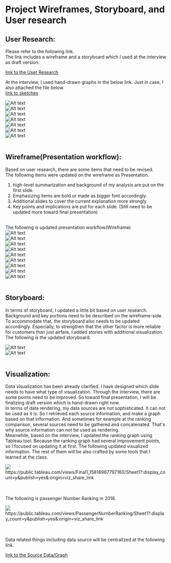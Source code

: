 # Project Wireframes, Storyboard, and User research

## User Research:
Please refer to the following link.<br>
The link includes a wireframe and a storyboard which I used at the interview as draft version.<br> 

[Iink to the User Research](/Final_Part2/User_Research.md)<br>

At the interview, I used hand-drawn graphs in the below link.
Just in case, I also attached the file below.<br>
[Iink to sketches](/Final_Part2/interview_draftGraph.md)<br>

![Alt text](/Data/Official_Rank.png)<br>
![Alt text](/Data/CS_ranking.png)<br>
![Alt text](/Data/Customer_selectionB.png)<br>
![Alt text](/Data/tripPlan0208.png)<br>
![Alt text](/Data/tripPlan0401.png)<br>
![Alt text](/Data/tripPlan0601.png)<br>
![Alt text](/Data/Customer_selectionG.png)<br><br>


## Wireframe(Presentation workflow):
Based on user research, there are some items that need to be revised.<br>
The following items were updated on the wireframe as Presentation.<br>
1. high-level summarization and background of my analysis are put on the first slide.
2. Emphasizing items are bold or made as bigger font accordingly.
3. Additional slides to cover the current explanation more strongly.
4. Key points and implications are put for each slide. (Still need to be updated more toward final presentation) <br><br>

The following is updated presentation workflow(Wireframe)<br>
![Alt text](/Data/Balsamiq1.png)<br>
![Alt text](/Data/Balsamiq2.png)<br>
![Alt text](/Data/Balsamiq3.png)<br>
![Alt text](/Data/Balsamiq4.png)<br>
![Alt text](/Data/Balsamiq5.png)<br>
![Alt text](/Data/Balsamiq6.png)<br>
![Alt text](/Data/Balsamiq7.png)<br>
![Alt text](/Data/Balsamiq8.png)<br>
![Alt text](/Data/Balsamiq9.png)<br><br>

## Storyboard:
In terms of storyboard, I updated a little bit based on user research.<br>
Background and key portions need to be described on the wireframe-side. To accommodate that, the storyboard also needs to be updated accordingly. Especially, to strengthen that the other factor is more reliable for customers than just airfare, I added stories with additional visualization.<br>
The following is the updated storyboard.<br>

![Alt text](/Data/Storyboard1.png)<br>
![Alt text](/Data/Storyboard2.png)<br><br>

## Visualization:
Data visualization has been already clarified. I have designed which slide needs to have what type of visualization. Through the interview, there are some points need to be improved. So toward final presentation, I will be finalizing draft version which is hand-drawn right now.<br>
In terms of data rendering, my data sources are not sophisticated. It can not be used as it is. So I retrieved each source information, and make a graph based on that information. And sometimes for example at the ranking comparison, several sources need to be gathered and concatenated. That's why source information can not be used as rendering.<br>
Meanwhile, based on the interview, I updated the ranking graph using Tableau tool. Because the ranking graph had several improvement points, so I focused on updating it at first. The following updated visualized information.
The rest of them will be also crafted by some tools that I learned at the class.<br>

<div class='tableauPlaceholder' id='viz1581896909523' style='position: relative'><noscript><a href='#'><img alt=' ' src='https:&#47;&#47;public.tableau.com&#47;static&#47;images&#47;Fi&#47;Final1_15818967797160&#47;Sheet1&#47;1_rss.png' style='border: none' /></a></noscript><object class='tableauViz'  style='display:none;'><param name='host_url' value='https%3A%2F%2Fpublic.tableau.com%2F' /> <param name='embed_code_version' value='3' /> <param name='site_root' value='' /><param name='name' value='Final1_15818967797160&#47;Sheet1' /><param name='tabs' value='no' /><param name='toolbar' value='yes' /><param name='static_image' value='https:&#47;&#47;public.tableau.com&#47;static&#47;images&#47;Fi&#47;Final1_15818967797160&#47;Sheet1&#47;1.png' /> <param name='animate_transition' value='yes' /><param name='display_static_image' value='yes' /><param name='display_spinner' value='yes' /><param name='display_overlay' value='yes' /><param name='display_count' value='yes' /><param name='filter' value='publish=yes' /></object>
</div>https://public.tableau.com/views/Final1_15818967797160/Sheet1?:display_count=y&publish=yes&:origin=viz_share_link
<script type='text/javascript'>                    var divElement = document.getElementById('viz1581896909523');                    var vizElement = divElement.getElementsByTagName('object')[0];                    vizElement.style.width='100%';vizElement.style.height=(divElement.offsetWidth*0.75)+'px';                    var scriptElement = document.createElement('script');                    scriptElement.src = 'https://public.tableau.com/javascripts/api/viz_v1.js';                    vizElement.parentNode.insertBefore(scriptElement, vizElement);                </script>

<br><br>
The following is passenger Number Ranking in 2018.<br>

<div class='tableauPlaceholder' id='viz1581910155710' style='position: relative'><noscript><a href='#'><img alt=' ' src='https:&#47;&#47;public.tableau.com&#47;static&#47;images&#47;Pa&#47;PassengerNumberRanking&#47;Sheet1&#47;1_rss.png' style='border: none' /></a></noscript><object class='tableauViz'  style='display:none;'><param name='host_url' value='https%3A%2F%2Fpublic.tableau.com%2F' /> <param name='embed_code_version' value='3' /> <param name='site_root' value='' /><param name='name' value='PassengerNumberRanking&#47;Sheet1' /><param name='tabs' value='no' /><param name='toolbar' value='yes' /><param name='static_image' value='https:&#47;&#47;public.tableau.com&#47;static&#47;images&#47;Pa&#47;PassengerNumberRanking&#47;Sheet1&#47;1.png' /> <param name='animate_transition' value='yes' /><param name='display_static_image' value='yes' /><param name='display_spinner' value='yes' /><param name='display_overlay' value='yes' /><param name='display_count' value='yes' /><param name='filter' value='publish=yes' /></object>
</div>https://public.tableau.com/views/PassengerNumberRanking/Sheet1?:display_count=y&publish=yes&:origin=viz_share_link                <script type='text/javascript'>                    var divElement = document.getElementById('viz1581910155710');                    var vizElement = divElement.getElementsByTagName('object')[0];                    vizElement.style.width='100%';vizElement.style.height=(divElement.offsetWidth*0.75)+'px';                    var scriptElement = document.createElement('script');                    scriptElement.src = 'https://public.tableau.com/javascripts/api/viz_v1.js';                    vizElement.parentNode.insertBefore(scriptElement, vizElement);                </script>


<br><br>
Data related things including data source will be centralized at the following link.

[Iink to the Source Data/Graph](/Final_Part2/dataSourceLink.md)<br>
